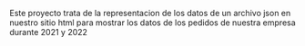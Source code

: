 Este proyecto trata de la representacion de los datos de un archivo json en nuestro sitio html para mostrar los datos de los pedidos de nuestra empresa durante 2021 y 2022
